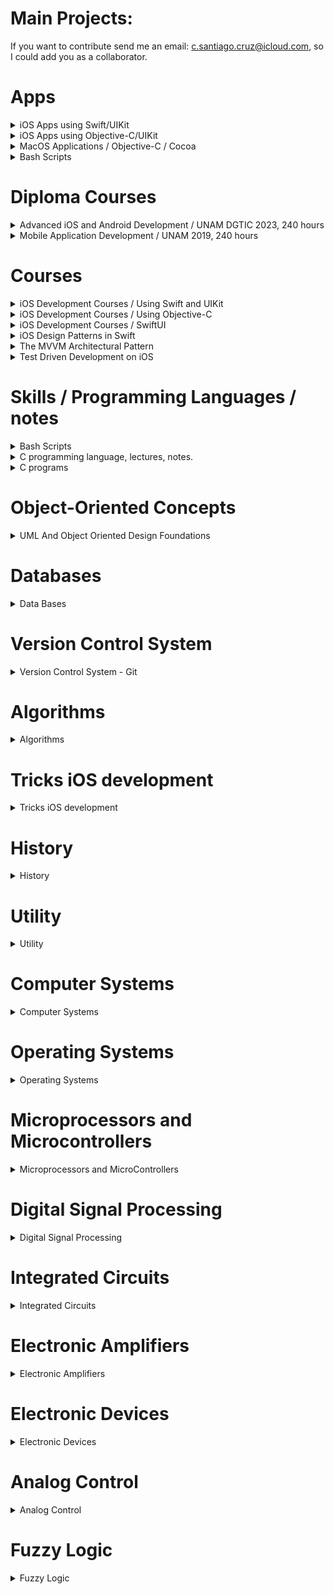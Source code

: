 # Main Projects:

If you want to contribute send me an email: c.santiago.cruz@icloud.com, so I could add you as a collaborator.

# Apps

<details><summary>iOS Apps using Swift/UIKit</summary>
<p>

* List of apps I developed during diploma course and self-study time.

1. [x] [Photorama](https://github.com/c4arl0s/Photorama-App-Presentation#photorama-app). It makes a web service request to get photos.
2. [x] [Restaurant](https://github.com/c4arl0s/Restaurant-App-Presentation#restaurant-app). Interactive restaurant menu that displays offerings, adds orders and sent order request.
3. [x] [List](https://github.com/c4arl0s/List-App-Presentation#guided-project-list-todolistapp). Display, add, delete and save a list of tasks.
4. [x] [Homepwner](https://github.com/c4arl0s/Homepwner-App-Presentation#homepwner-app) It keeps an inventory of all your possessions. It saves name, serial#, value and a picture.
5. [x] [Hotel Manzana](https://github.com/c4arl0s/Hotel-Manzana-App-Presentation#hotel-manzana-app). This app allows you to register guests when they arrive.
6. [x] [Personality Quiz](https://github.com/c4arl0s/Personality-Quiz-Presentation#personality-quiz). This app is a silly game that is going to reflect part of your personality.
7. [x] [Apple Pie (iPad)](https://github.com/c4arl0s/Apple-Pie-App-Presentation#apple-pie-app). Word guessing game.
8. [x] [WorldTrotter](https://github.com/c4arl0s/WorldTrotter-App-Presentation#beginning-of-worldtrotter-app). This app converts values between degrees Fahrenheit and degrees Celsius.
9. [x] [TouchTracker](https://github.com/c4arl0s/Touchtracker-App-Presentation#beginning-of-touchtracker-app). An app that lets the user draw lines by touching the screen 
10. [ ] [Chronolist](https://github.com/c4arl0s/ChronoList-Presentation). List of tasks or activities placed in chronological order.
11. [ ] [SteriflowApp](https://github.com/c4arl0s/ProductViewControllerForSteriflowApp#steriflowapp). Project that shows a catalog of Steriflow products.
12. [x] [Calculator (UI only, iPhone)](https://github.com/c4arl0s/Calculator-UI-Presentation#lab-calculator---content). User interface that shows you the power of Autolayout.
13. [x] [Calculator (UI + operations, iPhone and iPad)](https://github.com/c4arl0s/Practice-One-Calculator.git). Calculator that computes basic operations, +, -, \*, /

Frameworks used: UIKit, CoreData, CoreGraphics, CoreLocation, CoreMotion, MapKit, AVFoundation, QuartzCore, SafariServices, SceneKit, Speech, ARKit.
iOS Design Patterns used: MVC, Singleton, delegation, Observer, Target-Action, 

</p>
</details>

<details><summary>iOS Apps using Objective-C/UIKit</summary>
<p>

* List of apps I developed during self-study time:

11. [x] [Hypnosister (iPhone, using MRC)](https://github.com/c4arl0s/Hypnosister-ObjectiveC-Presentation#hypnosister-app---objective-c). Change and move concentric circles color with shake motion detection.
12. [x] [Homepwner (iPhone, using MRC)](https://github.com/c4arl0s/Homepwner-ObjectiveC-Presentation#homepwner-app---objective-c). It keeps an inventory of all your possessions.
13. [x] [TouchTracker (iPhone, using MRC)](https://github.com/c4arl0s/Touchtracker-ObjectiveC-Presentation#touchtracker-app---objective-c). This application lets the user draw lines by dragging across the view.
14. [x] [Nerdfeed (iPad, using MRC)](https://github.com/c4arl0s/Nerdfeed-ObjectiveC-Presentation#nerdfeed-app---objective-c). It reads the RSS feed from the Apple newsroom web service.
15. [x] [Basic MediaPlayer App (iPhone, using MRC)](https://github.com/c4arl0s/MediaPlayer-ObjectiveC-Presentation#media-playback---objective-c). Simple user interface to display a movie or video and audio.

* Frameworks used: UIKit, CoreData. 

</p>
</details>

<details><summary>MacOS Applications / Objective-C / Cocoa</summary>
<p>

* List of MacOS apps I developed during self-study time:

1. [x] [TahDoole Desktop App](https://github.com/c4arl0s/TahDoodle-Desktop-Cocoa-ObjectiveC-Presentation#tahdoole-desktop---cocoa--objective-c). Simple to-do list application that stores its data as a property list.
2. [ ] [Cocoa Server App](https://github.com/c4arl0s/Cocoa-Server-App-Presentation#cocoaserver-app---objective-c). It creates a server to broadcast its presence and advertise its service on a local area network.

* Frameworks used: 

</p>
</details>

<details><summary>Bash Scripts</summary>
<p>

* List of bash scripts I wrote to speed up my developments

1. [x] [create-table-of-contents.sh: Create a table of contents given a txt file](https://github.com/c4arl0s/create-table-of-contents)
2. [x] [git-add-ui.sh: It uses a dialog box to add modified and untracked files to the staged area](https://github.com/c4arl0s/git-add-user-interface-script#git-add-user-interface-script)
3. [x] [git-add-with-filter-ui.sh: It uses a dialog box to add modified and untracked files with a filter to the staged area](https://github.com/c4arl0s/git-add-with-filter-ui#git-add-with-filter-ui)
4. [x] [git-restore-ui.sh: It uses a dialog box to restore files that are located in staged area](https://github.com/c4arl0s/git-restore-user-interface-script#git-restore-user-interface-script)
5. [x] [git-restore-with-filter-ui.sh: It uses a dialog box to restore files using a filter that are located in staged area](https://github.com/c4arl0s/git-restore-with-filter-ui)
6. [x] [trad3.sh: It was created back in my student days to retrieve english/spanish words](https://github.com/c4arl0s/DictEnEsScript)
7. [x] [add3.sh: included in trad3.sh repository](https://github.com/c4arl0s/DictEnEsScript)
8. [x] [rmDotDSStoreScript.sh: Remove .DS_Store files recursively](https://github.com/c4arl0s/rm-dot-DS_Store-files-recursively)
9. [x] [verifyStatus.sh: It was created to remember me if a repository has changes or files are untracked](https://github.com/c4arl0s/verify-status-of-current-repositories)
10. [x] [extractImagesFromPdfFiles.sh: Extract Images from a pdf file recursively](https://github.com/c4arl0s/extract-images-from-pdf-files)
11. [x] [renameAllFiles.sh: rename all files and directories in the current directory recursively](https://github.com/c4arl0s/rename-files)

</p>
</details>

# Diploma Courses

<details><summary>Advanced iOS and Android Development / UNAM DGTIC 2023, 240 hours</summary>
<p>

* Diploma Course at [DGTIC UNAM (Web Conference)](https://docencia.tic.unam.mx/diplomado-en-dispositivos-moviles), 2023 

1. [x] [Advanced iOS and Android Development - UNAM DGTIC 2023, 240 hours](https://github.com/c4arl0s/Advanced-iOS-and-Android-Development-Diploma-Course)

</p>
</details>

<details><summary>Mobile Application Development / UNAM 2019, 240 hours</summary>
<p>

* Diploma Course at [iOS Development Lab, UNAM](http://ioslab.ingenieria.unam.mx/diplomado.html) 2nd Generation, 2019.

1. [x] [Mobile Application Development - UNAM 2019, 240 hours](https://github.com/c4arl0s/AppDevelopmentWithSwift#appdevelopmentwithswift) 

</p>
</details>

# Courses

<details><summary>iOS Development Courses / Using Swift and UIKit</summary>
<p>

* List of courses I took to improve my knowledge and skills about iOS Development through a couple of years.

1. [x] [iOS Programming with Swift](https://github.com/c4arl0s/iOSProgramming_BasicSwift#iosprogramming_basicswift) (BNR course provided by iOS instructors to improve skills)
2. [x] [Practical Autolayout](https://github.com/c4arl0s/PracticalAutoLayoutXcode8#practical-autolayout---xcode-8) (Interesting book about how to demystify Autolayout)
3. [x] [Learn to Code in Swift](https://github.com/c4arl0s/LearnToCodeInSwift4#learn-to-code-in-swift-4---content) (Interesting way to teach Swift using iOS projects created by the author, It is a must)
4. [x] [Apple iOS Swift Unit Testing](https://github.com/c4arl0s/LearnAppleiOSSwiftUnitTesting#learn-apple-ios-swift-unit-testing---content) (First approach)
5. [ ] [Building AR Apps with Xcode](https://github.com/c4arl0s/App-Development-With-Swift#4-building-ar-apps-with-xcode)
6. [x] [Generics](https://github.com/c4arl0s/22GenericsInTheRealWorld#22-generics-in-the-real-world---content) (Important chapter provided by Learn to Code in Swift book)
7. [ ] [Swift Style](https://github.com/c4arl0s/SwiftStyle#swift-style---content) (Summary of recommendations about how to write Swift style code)
8. [x] [CoreGraphics](https://github.com/c4arl0s/AppDevelopmentWithSwiftGeneralIndex#8-core-graphics)
9. [x] [Protocols](https://github.com/c4arl0s/Swift-Protocols#swift-protocols---content) Importan information from Swift documentation.
10. [ ] [Combine Asynchronous Programming with Swift](https://github.com/c4arl0s/CombineAsynchronousProgrammingWithSwift#combine-asynchronous-programming-with-swift---content)

* Frameworks used: UIKit, CoreData, ARKit, CoreGraphics, CoreLocation, CoreMotion, MapKit, AVFoundation, QuartzCore, SafariServices, SceneKit, Speech. 
</p>
</details>

<details><summary>iOS Development Courses / Using Objective-C</summary>
<p>

* iOS Development Courses using Objective-C during self-study time.

1. [x] [iOS Programming (Objective-C Using MRC)](https://github.com/c4arl0s/iOSProgramming_AdvancedObjectiveC#iosprogrammingadvace_objectivec) 
2. [x] [Objective-C Programming (Using ARC)](https://github.com/c4arl0s/iOSProgramming_BasicObjectiveC#iosprogramming_basicobjectivec) 
3. [ ] [Beginning Xcode](https://github.com/c4arl0s/BeginningXcodeContentIndex#beginning-xcode)
4. [ ] [Using Speech Framework](https://github.com/c4arl0s/RecognizingSpeechInLiveAudio#recognizingspeechinliveaudio)
5. [ ] [Grand Central Dispatch](https://github.com/c4arl0s/15GrandCentralDispatchBackgroundProcessingAndYou#15-grand-central-dispatch-background-processing-and-you---content)
6. [x] [Frameworks, Libraries and Targets](https://github.com/c4arl0s/9FrameworksLibrariesAndTargets#frameworks-libraries-and-targets---content)

* Frameworks used: UIKit, CoreData, CoreLocation, UIAccelerometer (deprecate), AVFoundation, Speech.

</p>
</details>

<details><summary>iOS Development Courses / SwiftUI</summary>
<p>

* iOS Development Courses / SwiftUI during self study time.

1. [ ] [Introducing SwiftUI](https://github.com/c4arl0s/IntroducingSwiftUI#introducing-swiftui)

</p>
</details>

<details><summary>iOS Design Patterns in Swift</summary>
<p>

1. [ ] [Pro Design Patterns in Swift](https://github.com/c4arl0s/Pro-Design-Patterns-in-Swift)

</p>
</details>

<details><summary>The MVVM Architectural Pattern</summary>
<p>

1. [x] [The Model-View-ViewModel Architectural Pattern](https://github.com/c4arl0s/3-The-MVVM-Architectural-Pattern#--the-model-view-viewmodel-architectural-pattern)
2. [ ] [MVVM](https://github.com/c4arl0s/MVVM#mvvm---content)

<img width="1012" alt="Screen Shot 2022-09-22 at 12 32 38 a m" src="https://user-images.githubusercontent.com/24994818/191666057-71e1ae5c-e417-4f42-bded-8aecc9a78fb5.png">

<img width="449" alt="Screen Shot 2022-09-01 at 1 39 32 a m" src="https://user-images.githubusercontent.com/24994818/187848385-19f517ed-f362-4754-a0e8-6ad3567f1f8c.png">

<img width="453" alt="Screen Shot 2022-09-01 at 1 40 45 a m" src="https://user-images.githubusercontent.com/24994818/187848582-a70c893b-7c71-4234-b074-2a5114945654.png">

<img width="524" alt="Screen Shot 2022-09-01 at 1 23 55 a m" src="https://user-images.githubusercontent.com/24994818/187845992-20c85360-96d8-44da-821c-2a3eff6deee1.png">

<img width="629" alt="Screen Shot 2022-09-01 at 1 17 09 a m" src="https://user-images.githubusercontent.com/24994818/187845112-58132134-54cd-41d3-bf98-db4c339276e0.png">

<img width="626" alt="Screen Shot 2022-09-01 at 1 16 53 a m" src="https://user-images.githubusercontent.com/24994818/187845125-0e943a1b-cadb-4f52-9c86-080d27ddfe72.png">

<img width="626" alt="Screen Shot 2022-09-01 at 1 31 26 a m" src="https://user-images.githubusercontent.com/24994818/187847137-8effefc5-953f-4f13-a66d-359bf8488a01.png">

</p>
</details>

<details><summary>Test Driven Development on iOS</summary>
<p>

* Test Driven Development on iOS:

1. [ ] [iOS Code Testing](https://github.com/c4arl0s/iOS-Code-Testing#ios-code-testing)
2. [ ] [Pro iOS Testing](https://github.com/c4arl0s/Pro-iOS-Testing#pro-ios-testing)

</p>
</details>

# Skills / Programming Languages / notes

<details><summary>Bash Scripts</summary>
<p>

1. [x] [Bash Cheat Sheet](https://github.com/c4arl0s/BashCheatSheet#bashcheatsheet)
2. [x] [if statement](https://github.com/c4arl0s/if#snippets-for-if-sentence) 
3. [x] [while loop](https://github.com/c4arl0s/while)
4. [x] [for loop](https://github.com/c4arl0s/for)
4. [x] [grep](https://github.com/c4arl0s/grep)
5. [x] [sed](https://github.com/c4arl0s/sed)
6. [x] [tr](https://github.com/c4arl0s/tr)
7. [x] [let](https://github.com/c4arl0s/let)
8. [x] [cut](https://github.com/c4arl0s/cut)
9. [x] [find](https://github.com/c4arl0s/find)

</p>
</details>

<details><summary>C programming language, lectures, notes.</summary>
<p>

1. [x] [Understanding And Using C Pointers](https://github.com/c4arl0s/UnderstandingAndUsingCPointers#understandingandusingcpointers)  
2. [x] [Representing and Manipulating Information with C](https://github.com/c4arl0s/2RepresentingAndManipulatingInformation#2-representing-and-manipulating-information---content)
3. [x] [Optimizing Program Performance with C](https://github.com/c4arl0s/ComputerSystemsAProgrammersPerspectiveContentIndex#5-optimizing-program-performance)
2. [x] [Learn C on The Mac For OSX and iOS](https://github.com/c4arl0s/Learn_C_onTheMacForOSXandiOS#learn_c_onthemacforosxandios) 
4. [ ] [Numerical Analysis With C Programming Language](https://github.com/c4arl0s/NumericalAnalysisWithCProgrammingLanguage#numerical-analysis-with-c-programming-language---content)

</p>
</details>

<details><summary>C programs</summary>
<p>

* C programs:

1. [x] [search-price.c: It search a price of an item over a text file]()  
2. [x] [fibonacci.c: it calculates first 20 numbers of fibonacci series]()
3. [x] [c-to-f.c: It converts centigrades units to Farenheit units]()
2. [x] [diodo.c: It calculates phase angle, Power Electronics]() 
3. [x] [pparallel.c: Data adquisition project, using an old HP Pavilion Desktop computer]()
3. [x] [Programming in C: List of c programs that I created in the old days](https://github.com/c4arl0s/ProgrammingInC#programming-in-c)

</p>
</details>

# Object-Oriented Concepts

<details><summary>UML And Object Oriented Design Foundations</summary>
<p>

* UML And Object Oriented Design Foundations:

1. [ ] [UML And Object Oriented Design Foundations](https://github.com/c4arl0s/UML-And-Object-Oriented-Design-Foundations-Presentation#uml-and-object-oriented-design-foundations---content)

</p>
</details>

# Databases

<details><summary>Data Bases</summary>
<p>

* Data Bases:

Lectures, code and documentation about data bases.

1. [x] [SQLite For Mobil Apps Simplified](https://github.com/c4arl0s/SQLiteForMobileAppsSimplified#sqlite3_notes) 
2. [ ] [Designing Data Intensive Applications](https://github.com/c4arl0s/DesigningDataIntensiveApplications#designing-data-intensive-applications) 
3. [x] [Introducing SQLite for Mobile Developers](https://github.com/c4arl0s/SQLiteForMobilDevelopers#sqliteformobildevelopers) 

</p>
</details>

# Version Control System

<details><summary>Version Control System - Git</summary>
<p>

1. [x] [Version Control Git (Notes)](https://github.com/c4arl0s/RysGitTutorial#rys-git-tutorial)
2. [x] [Summary git commands](https://github.com/c4arl0s/Summary-git-commands#summary-git-commands)

</p>
</details>

# Algorithms

<details><summary>Algorithms</summary>
<p>

* Algorithms:

1. [x] [Algorithms and Data Structures in Swift](https://github.com/c4arl0s/AlgorithmsAndDataStructuresInSwift#ilgorithms-and-data-structures-in-swift) 
     - [x] [Basic Sorting](https://github.com/c4arl0s/7BasicSortingAADSSwift#7-basic-sorting)
         - [x] [Selection Sort](https://github.com/c4arl0s/7BasicSortingAADSSwift#-selection-sort)
         - [x] [Insertion Sort](https://github.com/c4arl0s/7BasicSortingAADSSwift#-insertion-sort)
         - [x] [Bubble Sort](https://github.com/c4arl0s/7BasicSortingAADSSwift#-bubble-sort)
     - [x] [Advanced Sorting](https://github.com/c4arl0s/8AdvanceSortingAADSSwift#8-advance-sorting)
         - [x] [Merge Sort](https://github.com/c4arl0s/8AdvanceSortingAADSSwift#1-the-merge-sort)
         - [x] [Quick Sort](https://github.com/c4arl0s/8AdvanceSortingAADSSwift#2-quicksort)
2. [x] [Algorithms and Data Structures in Objective-C](https://github.com/c4arl0s/AlgorithmsAndDataStructuresInObjectiveC#algorithms-and-data-structures-in-objective-c) 
     - [x] [Basic Sorting](https://github.com/c4arl0s/7BasicSortingInObjectiveC#7-basic-sorting-in-objective-c)
         - [x] [Selection Sort](https://github.com/c4arl0s/7BasicSortingInObjectiveC#1-selection-sort)
         - [x] [Insertion Sort](https://github.com/c4arl0s/7BasicSortingInObjectiveC#2-insertion-sort)
         - [x] [Bubble Sort](https://github.com/c4arl0s/7BasicSortingInObjectiveC#4-bubble-sort)
     - [x] [Advanced Sorting](https://github.com/c4arl0s/8AdvanceSortingInObjectiveC#8-advance-sorting-in-objective-c)
         - [x] [Merge Sort](https://github.com/c4arl0s/8AdvanceSortingInObjectiveC#1-the-merge-sort)
         - [x] [Quick Sort](https://github.com/c4arl0s/8AdvanceSortingInObjectiveC#2-quicksort)
5. [ ] Graph Algorithms
     - [ ] Sequential Graph Algorithms
     - [ ] Parallel Graph Algorithms
     - [ ] Distributed Graph Algorithms 

* Frameworks used: QuartzCore. 

</p>
</details>

# Tricks iOS development

<details><summary>Tricks iOS development</summary>
<p>

* Tricks iOS development:

1. [shortcuts](https://github.com/c4arl0s/Xcode#3-keyboard-shorcuts)
2. [Building and running wirelessly](https://github.com/c4arl0s/BuildingRunningAndDebuggingAnApp#3-building-and-running-wirelessly)

</p>
</details>

# History

<details><summary>History</summary>
<p>

* History:

<img width="1301" alt="Screen Shot 2022-04-10 at 11 56 10 a m" src="https://user-images.githubusercontent.com/24994818/162630747-5912c40d-5167-4fb1-ac42-8a7b49ddadb6.png">

</p>
</details>

# Utility

<details><summary>Utility</summary>
<p>

* Utility:

2. [x] [VIM](https://github.com/c4arl0s/VIM#vim) 
3. [ ] [Regular Expresions](https://github.com/c4arl0s/RegularExpressions#regular-expression---content) 
4. [ ] [English Language](https://github.com/c4arl0s/OxfordGuideToEnglishGrammar#oxford-guide-to-english-grammar---content)
5. [x] [Must-Have English Phrases for Online Meetings](https://github.com/c4arl0s/Must-Have-English-Phrases-for-Online-Meetings#must-have-english-phrases-for-online-meetings)
6. [x] [10 Words to use right now at work in English](https://github.com/c4arl0s/10-Words-to-Use-Right-Now-at-Work-in-English#10-words-to-use-right-now-at-work-in-english)

</p>
</details>

# Computer Systems

<details><summary>Computer Systems</summary>
<p>

* Notes about computer systems engineering from programming perspective.

1. [x] [Computer Systems - A Programmers Perspective](https://github.com/c4arl0s/ComputerSystems_aProgrammersPerspective#computer-systems---a-programmers-perspective) 
2. [x] [Computer Organization and Design Fundamentals](https://github.com/c4arl0s/ComputerOrganization-DesignFundamentals#computer-organization-and-design-fundamentals) 

### Concurrency

Concurrency is a mechanism that decreases the response time of the system by using a single process unit. 

In Concurrency, a major task is divided into subtask that execute simultaneously but not at the same time. A good example of concurrency is having multiple applications, like a Chrome browser, a video editor, and iTunes running at the same time in an operating system. 

<img width="499" alt="Concurrency" src="https://user-images.githubusercontent.com/24994818/187840751-d72c4d3c-d723-4267-98b3-e8b37f5a46fd.png">

### Parallelism

* Parallelism is a mechanism that increases computational speed by using multiple processors. In parallelism, tasks execute simultaneously and at the same time. A good example of parallelism is running a video editor that has many task to perform simultaneoulsy.

<img width="488" alt="Paralellism" src="https://user-images.githubusercontent.com/24994818/187840796-a3d589f8-3db1-48e1-ab90-7db7991cd097.png">

</p>
</details>

# Operating Systems

<details><summary>Operating Systems</summary>
<p>

* Unix:

<div>
<img src="https://user-images.githubusercontent.com/24994818/210193606-ee625a97-d5a2-4e1d-8bdf-0515eb24ac06.jpg" width="500" height="300"/>
</div>

1. [x] [Unix](https://github.com/c4arl0s/Unix#bashcheatsheet) 

</p>
</details>

# Microprocessors and Microcontrollers

<details><summary>Microprocessors and MicroControllers</summary>
<p>

* Microprocessors and MicroControllers: Notes about how a microprocessor and a microcontrollers work.

1. [x] [Inside The Machine](https://github.com/c4arl0s/InsideTheMachine#inside-the-machine) 
2. [x] [Microprocessorsi And Microcontrollers](https://github.com/c4arl0s/MicroprocessorsAndMicrocontrollers) 

</p>
</details>

# Digital Signal Processing

<details><summary>Digital Signal Processing</summary>
<p>

Digital Signal Processing:

1. [x] [Digital Signal Processing Notes](https://github.com/c4arl0s/DigitalSignalProcessing#digital-signal-processing)

</p>
</details>

# Integrated Circuits

<details><summary>Integrated Circuits</summary>
<p>

* Integrated Circuits:

1. [x] [Integrated Circuits Notes](https://github.com/c4arl0s/IntegratedCircuitsNotes#integrated-circuits-notes)

</p>
</details>

# Electronic Amplifiers

<details><summary>Electronic Amplifiers</summary>
<p>

* Electronic Amplifiers:

1. [x] [Electronic Amplifiers Notes](https://github.com/c4arl0s/ElectronicAmplifiersNotes#electronic-amplifiers-notes)

</p>
</details>

# Electronic Devices

<details><summary>Electronic Devices</summary>
<p>

* Electronic Devices:

1. [x] [Electronic Devices Notes](https://github.com/c4arl0s/ElectronicDevicesNotes#electronic-devices-notes)

</p>
</details>

# Analog Control

<details><summary>Analog Control</summary>
<p>

* Analog Control:

1. [x] [Analog Control](https://github.com/c4arl0s/AnalogControl)

</p>
</details>

# Fuzzy Logic

<details><summary>Fuzzy Logic</summary>
<p>

* Fuzzy Logic:

1. [x] [Fuzzy Logic Notes](https://github.com/c4arl0s/FuzzyLogic#fuzzy-logic-notes)

</p>
</details>
